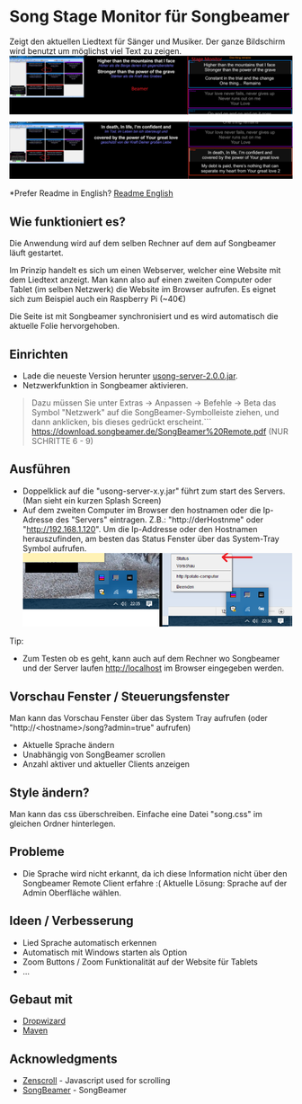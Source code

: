 # Song Stage Monitor für Songbeamer

Zeigt den aktuellen Liedtext für Sänger und Musiker. 
Der ganze Bildschirm wird benutzt um möglichst viel Text zu zeigen.
![Alt text](/screenshot.png?raw=true "Screenshots")

*Prefer Readme in English? [Readme English](README.en.md)


## Wie funktioniert es?

Die Anwendung wird auf dem selben Rechner auf dem auf Songbeamer läuft gestartet.

Im Prinzip handelt es sich um einen Webserver, welcher eine Website mit dem Liedtext anzeigt.
Man kann also auf einen zweiten Computer oder Tablet (im selben Netzwerk) die Website im Browser aufrufen. 
Es eignet sich zum Beispiel auch ein Raspberry Pi (~40€)

Die Seite ist mit Songbeamer synchronisiert und es wird automatisch die aktuelle Folie hervorgehoben.

## Einrichten
* Lade die neueste Version herunter [usong-server-2.0.0.jar](https://github.com/timbirdy/u-song-Stage-Monitor-for-Songbeamer/raw/master/build/usong-server-2.0.0.jar).
* Netzwerkfunktion in Songbeamer aktivieren. 
> Dazu müssen Sie unter Extras -> Anpassen -> Befehle -> Beta das Symbol "Netzwerk" auf die SongBeamer-Symbolleiste ziehen, und dann anklicken, bis dieses gedrückt erscheint.``` 
> https://download.songbeamer.de/SongBeamer%20Remote.pdf (NUR SCHRITTE 6 - 9)

## Ausführen
* Doppelklick auf die "usong-server-x.y.jar" führt zum start des Servers. (Man sieht ein kurzen Splash Screen)
* Auf dem zweiten Computer im Browser den hostnamen oder die Ip-Adresse des "Servers" eintragen.
Z.B.: "http://derHostnme" oder "http://192.168.1.120". 
Um die Ip-Addresse oder den Hostnamen herauszufinden, am besten das Status Fenster über das System-Tray Symbol aufrufen.
![Alt text](/system-tray-status-icon-example.png?raw=true "System Tray Status Symbol")

Tip: 
* Zum Testen ob es geht, kann auch auf dem Rechner wo Songbeamer und der Server laufen [http://localhost](http://localhost) im Browser eingegeben werden.

## Vorschau Fenster / Steuerungsfenster
Man kann das Vorschau Fenster über das System Tray aufrufen (oder "http://&lt;hostname&gt;/song?admin=true" aufrufen)
* Aktuelle Sprache ändern
* Unabhängig von SongBeamer scrollen
* Anzahl aktiver und aktueller Clients anzeigen

## Style ändern?
Man kann das css überschreiben. Einfache eine Datei "song.css" im gleichen Ordner hinterlegen.

## Probleme
* Die Sprache wird nicht erkannt, da ich diese Information nicht über den Songbeamer Remote Client erfahre :(
Aktuelle Lösung: Sprache auf der Admin Oberfläche wählen.

## Ideen / Verbesserung
* Lied Sprache automatisch erkennen
* Automatisch mit Windows starten als Option
* Zoom Buttons / Zoom Funktionalität auf der Website für Tablets
* ...

## Gebaut mit
* [Dropwizard](http://www.dropwizard.io/)
* [Maven](https://maven.apache.org/)

## Acknowledgments
* [Zenscroll](https://github.com/zengabor/zenscroll) - Javascript used for scrolling
* [SongBeamer](https://songbeamer.de/) - SongBeamer